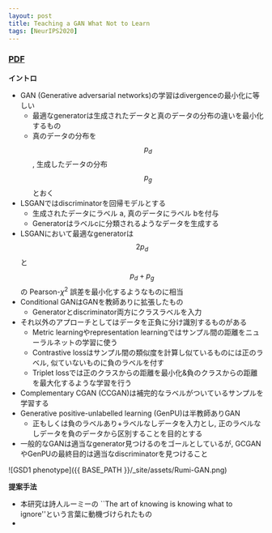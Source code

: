 ```yaml
---
layout: post
title: Teaching a GAN What Not to Learn
tags: [NeurIPS2020]
---
```


### [PDF](https://papers.nips.cc/paper/2020/hash/29405e2a4c22866a205f557559c7fa4b-Abstract.html)
**イントロ**
- GAN (Generative adversarial networks)の学習はdivergenceの最小化に等しい
  - 最適なgeneratorは生成されたデータと真のデータの分布の違いを最小化するもの
  - 真のデータの分布を$$p_d$$, 生成したデータの分布 $$p_g$$とおく
- LSGANではdiscriminatorを回帰モデルとする
  - 生成されたデータにラベル a, 真のデータにラベル bを付与
  - Generatorはラベルcに分類されるようなデータを生成する
- LSGANにおいて最適なgeneratorは $$2p_d$$と $$p_d+p_g$$の Pearson-$\chi^2$ 誤差を最小化するようなものに相当
- Conditional GANはGANを教師ありに拡張したもの
  - Generatorとdiscriminator両方にクラスラベルを入力
- それ以外のアプローチとしてはデータを正負に分け識別するものがある
  - Metric learningやrepresentation learningではサンプル間の距離をニューラルネットの学習に使う
  - Contrastive lossはサンプル間の類似度を計算し似ているものには正のラベル, 似ていないものに負のラベルを付す
  - Triplet lossでは正のクラスからの距離を最小化&負のクラスからの距離を最大化するような学習を行う
- Complementary CGAN (CCGAN)は補完的なラベルがついているサンプルを学習する
- Generative positive-unlabelled learning (GenPU)は半教師ありGAN
  - 正もしくは負のラベルあり+ラベルなしデータを入力とし, 正のラベルなしデータを負のデータから区別することを目的とする
- 一般的なGANは適当なgenerator見つけるのをゴールとしているが, GCGANやGenPUの最終目的は適当なdiscriminatorを見つけること

![GSD1 phenotype]({{ BASE_PATH }}/_site/assets/Rumi-GAN.png)

**提案手法**
- 本研究は詩人ルーミーの ``The art of knowing is knowing what to ignore''という言葉に動機づけられたもの
- 

